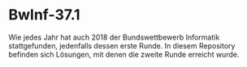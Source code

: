 # BwInf-37.1

Wie jedes Jahr hat auch 2018 der Bundswettbewerb Informatik stattgefunden, jedenfalls dessen erste Runde. In diesem Repository befinden sich Lösungen, mit denen die zweite Runde erreicht wurde.
